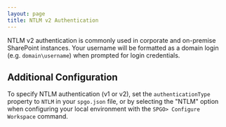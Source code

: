 ```yaml
---
layout: page
title: NTLM v2 Authentication
---
```


NTLM v2 authentication is commonly used in corporate and on-premise SharePoint instances. Your username will be formatted as a domain login (e.g. `domain\username`) when prompted for login credentials.

## Additional Configuration

To specify NTLM authentication (v1 or v2), set the `authenticationType` property to `NTLM` in your `spgo.json` file, or by selecting the "NTLM" option when configuring your local environment with the `SPGO> Configure Workspace` command.
